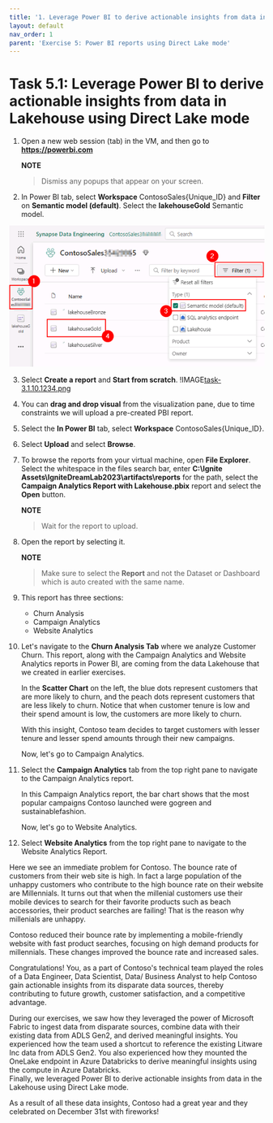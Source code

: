```yaml
---
title: '1. Leverage Power BI to derive actionable insights from data in Lakehouse using Direct Lake mode'
layout: default
nav_order: 1
parent: 'Exercise 5: Power BI reports using Direct Lake mode'
---
```


# Task 5.1: Leverage Power BI to derive actionable insights from data in Lakehouse using Direct Lake mode

1. Open a new web session (tab) in the VM, and then go to **https://powerbi.com**

	**NOTE**
 	> Dismiss any popups that appear on your screen.

2. In Power BI tab, select **Workspace** ContosoSales{Unique_ID} and **Filter** on **Semantic model (default)**. Select the **lakehouseGold** Semantic model.

 ![Close the browser.](../media/instructions240153/task-3.1.10.png)

3. Select **Create a report** and **Start from scratch**.
!IMAGE[task-3.1.10.1234.png](../media/instructions240153/task-3.1.10.1234.png)

4. You can **drag and drop visual** from the visualization pane, due to time constraints we will upload a pre-created PBI report.

5. Select the **In Power BI** tab, select **Workspace** ContosoSales{Unique_ID}. 

6. Select **Upload** and select **Browse**.

7. To browse the reports from your virtual machine, open **File Explorer**. Select the whitespace in the files search bar, enter **C:\Ignite Assets\IgniteDreamLab2023\artifacts\reports** for the path, select the **Campaign Analytics Report with Lakehouse.pbix** report and select the **Open** button.

	**NOTE**
	> Wait for the report to upload.

8. Open the report by selecting it.
	
 	**NOTE**
 	> Make sure to select the **Report** and not the Dataset or Dashboard which is auto created with the same name.

9. This report has three sections:
	- Churn Analysis
	- Campaign Analytics
	- Website Analytics

10. Let's navigate to the **Churn Analysis Tab** where we analyze Customer Churn. This report, along with the Campaign Analytics and Website Analytics reports in Power BI, are coming from the data Lakehouse that we created in earlier exercises.

	In the **Scatter Chart** on the left, the blue dots represent customers that are more likely to churn, and the peach dots represent customers that are less likely to churn. Notice that when customer tenure is low and their spend amount is low, the customers are more likely to churn.

	With this insight, Contoso team decides to target customers with lesser tenure and lesser spend amounts through their new campaigns.

	Now, let's go to Campaign Analytics.

11. Select the **Campaign Analytics** tab from the top right pane to navigate to the Campaign Analytics report.

	In this Campaign Analytics report, the bar chart shows that the most popular campaigns Contoso launched were gogreen and sustainablefashion.

	Now, let's go to Website Analytics. 

12. Select **Website Analytics** from the top right pane to navigate to the Website Analytics Report.

Here we see an immediate problem for Contoso. The bounce rate of customers from their web site is high. In fact a large population of the unhappy customers who contribute to the high bounce rate on their website are Millennials. It turns out that when the millenial customers use their mobile devices to search for their favorite products such as beach accessories, their product searches are failing! That is the reason why millenials are unhappy. 

Contoso reduced their bounce rate by implementing a mobile-friendly website with fast product searches, focusing on high demand products for millennials. These changes improved the bounce rate and increased sales.

Congratulations! You, as a part of Contoso's technical team played the roles of a Data Engineer, Data Scientist, Data/ Business Analyst to help Contoso gain actionable insights from its disparate data sources, thereby contributing to future growth, customer satisfaction, and a competitive advantage.

During our exercises, we saw how they leveraged the power of Microsoft Fabric to ingest data from disparate sources, combine data with their existing data from ADLS Gen2, and derived meaningful insights. You experienced how the team used a shortcut to reference the existing Litware Inc data from ADLS Gen2. You also experienced how they mounted the OneLake endpoint in Azure Databricks to derive meaningful insights using the compute in Azure Databricks.  
Finally, we leveraged Power BI to derive actionable insights from data in the Lakehouse using Direct Lake mode.

As a result of all these data insights, Contoso had a great year and they celebrated on December 31st with fireworks! 
